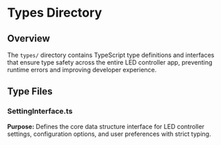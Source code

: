 # Types Directory
## Overview
The `types/` directory contains TypeScript type definitions and interfaces that ensure type safety across the entire LED controller app, preventing runtime errors and improving developer experience.
## Type Files
### SettingInterface.ts
**Purpose:** Defines the core data structure interface for LED controller settings, configuration options, and user preferences with strict typing.
